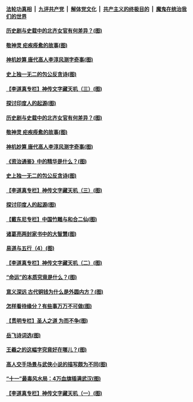 

####  [法轮功真相](../../../../basic/blob/master/README.md?t=10101703) &nbsp;|&nbsp; [九评共产党](../../../../9ping.md/blob/master/README.md?t=10101703) &nbsp;|&nbsp; [解体党文化](../../../../jtdwh.md/blob/master/README.md?t=10101703)  &nbsp;|&nbsp; [共产主义的终极目的](../../../../gczydzjmd.md/blob/master/README.md?t=10101703) &nbsp;|&nbsp; [魔鬼在统治我们的世界](../../../../mgztzwmdsj.md/blob/master/README.md?t=10101703) 

#### [历史剧与史载中的北齐女官有何差异？(图)](../pages/p7/948659.md?t=10101703) 

#### [敬神灵 疟疾痊愈的故事(图)](../pages/p7/948677.md?t=10101703) 

#### [神机妙算 唐代高人李淳风测字奇事(图)](../pages/p7/948635.md?t=10101703) 

#### [史上独一无二的包公反贪诗(图)](../pages/p7/948579.md?t=10101703) 

#### [【李道真专栏】神传文字藏天机（三）(图)](../pages/p7/948168.md?t=10101703) 

#### [探讨印度人的起源(图)](../pages/p7/948466.md?t=10101703) 

#### [历史剧与史载中的北齐女官有何差异？(图)](../pages/p7/948659.md?t=10101703) 

#### [敬神灵 疟疾痊愈的故事(图)](../pages/p7/948677.md?t=10101703) 

#### [神机妙算 唐代高人李淳风测字奇事(图)](../pages/p7/948635.md?t=10101703) 

#### [《资治通鉴》中的精华是什么？(图)](../pages/p7/948572.md?t=10101703) 

#### [史上独一无二的包公反贪诗(图)](../pages/p7/948579.md?t=10101703) 

#### [【李道真专栏】神传文字藏天机（三）(图)](../pages/p7/948168.md?t=10101703) 

#### [探讨印度人的起源(图)](../pages/p7/948466.md?t=10101703) 

#### [【戴东尼专栏】中国竹雕与和合二仙(图)](../pages/p7/942487.md?t=10101703) 

#### [诸葛亮两封家书中的大智慧(图)](../pages/p7/948381.md?t=10101703) 

#### [易道与五行（4）(图)](../pages/p7/948370.md?t=10101703) 

#### [【李道真专栏】神传文字藏天机（二）(图)](../pages/p7/948165.md?t=10101703) 

#### [“命运”的本质究竟是什么？(图)](../pages/p7/948374.md?t=10101703) 

#### [意义深远 古代铜钱为什么是外圆内方？(图)](../pages/p7/948341.md?t=10101703) 

#### [怎样看待缘分？有些事万万不可做(图)](../pages/p7/948326.md?t=10101703) 

#### [【贯明专栏】圣人之道 为而不争(图)](../pages/p7/947873.md?t=10101703) 

#### [岳飞诗词选(图)](../pages/p7/948131.md?t=10101703) 

#### [王羲之的这幅字究竟好在哪儿？(图)](../pages/p7/948269.md?t=10101703) 

#### [高人交手场景与武侠小说的描写颇为不同(图)](../pages/p7/948092.md?t=10101703) 

#### [“十一”最毒风水局：4万血旗插满武汉(图)](../pages/p7/948181.md?t=10101703) 

#### [【李道真专栏】神传文字藏天机（一）(图)](../pages/p7/947879.md?t=10101703) 

